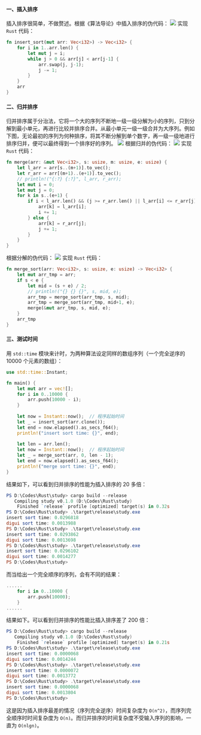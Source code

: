 #### 一、插入排序
插入排序很简单，不做赘述。根据《算法导论》中插入排序的伪代码：
![](Pasted%20image%2020240630182641.png)
实现 `Rust` 代码：
```rust
fn insert_sort(mut arr: Vec<i32>) -> Vec<i32> {  
    for i in 1..arr.len() {  
        let mut j = i;  
        while j > 0 && arr[j] < arr[j-1] {  
            arr.swap(j, j-1);  
            j -= 1;  
        }  
    }  
    arr  
}
```

#### 二、归并排序
归并排序属于分治法，它将一个大的序列不断地一级一级分解为小的序列，只到分解到最小单元，再进行比较并排序合并。从最小单元一级一级合并为大序列。例如下图，无论最初的序列为何种排序，将其不断分解到单个数字，再一级一级地进行排序归并，便可以最终得到一个排序好的序列。
![](Pasted%20image%2020240630183542.png)
根据归并的伪代码：
![](Pasted%20image%2020240630184525.png)
实现 `Rust` 代码：
```rust
fn merge(arr: &mut Vec<i32>, s: usize, m: usize, e: usize) {  
    let l_arr = arr[s..(m+1)].to_vec();  
    let r_arr = arr[(m+1)..(e+1)].to_vec();  
    // println!("{:?} {:?}", l_arr, r_arr);  
    let mut i = 0;  
    let mut j = 0;  
    for k in s..(e+1) {  
        if i < l_arr.len() && (j >= r_arr.len() || l_arr[i] <= r_arr[j]) {  
            arr[k] = l_arr[i];  
            i += 1;  
        } else {  
            arr[k] = r_arr[j];  
            j += 1;  
        }  
    }  
}
```
根据分解的伪代码：
![](Pasted%20image%2020240630184711.png)
实现 `Rust` 代码：
```rust
fn merge_sort(arr: Vec<i32>, s: usize, e: usize) -> Vec<i32> {  
    let mut arr_tmp = arr;  
    if s < e {  
        let mid = (s + e) / 2;  
        // println!("{} {} {}", s, mid, e);  
        arr_tmp = merge_sort(arr_tmp, s, mid);  
        arr_tmp = merge_sort(arr_tmp, mid+1, e);  
        merge(&mut arr_tmp, s, mid, e);  
    }  
    arr_tmp  
}
```

#### 三、测试时间
用 `std::time` 模块来计时，为两种算法设定同样的数组序列（一个完全逆序的 10000 个元素的数组）：
```rust
use std::time::Instant;

fn main() {  
    let mut arr = vec![];  
    for i in 0..10000 {  
        arr.push(10000 - i);  
    }  
  
    let now = Instant::now();  // 程序起始时间  
    let _ = insert_sort(arr.clone());  
    let end = now.elapsed().as_secs_f64();  
    println!("insert sort time: {}", end);  
  
    let len = arr.len();  
    let now = Instant::now();  // 程序起始时间  
    let _ = merge_sort(arr, 0, len - 1);  
    let end = now.elapsed().as_secs_f64();  
    println!("merge sort time: {}", end);  
}
```
结果如下，可以看到归并排序的性能为插入排序的 20 多倍：
```powershell
PS D:\Codes\Rust\study> cargo build --release     
   Compiling study v0.1.0 (D:\Codes\Rust\study)
    Finished `release` profile [optimized] target(s) in 0.32s
PS D:\Codes\Rust\study> .\target\release\study.exe
insert sort time: 0.0296818
digui sort time: 0.0013988
PS D:\Codes\Rust\study> .\target\release\study.exe
insert sort time: 0.0293862
digui sort time: 0.0013698
PS D:\Codes\Rust\study> .\target\release\study.exe
insert sort time: 0.0296102
digui sort time: 0.0014277
PS D:\Codes\Rust\study>
```
而当给出一个完全顺序的序列，会有不同的结果：
```rust
......
    for i in 0..10000 {  
        arr.push(10000);  
    }  
......
```
结果如下。可以看到归并排序的性能比插入排序差了 200 倍：
```powershell
PS D:\Codes\Rust\study> cargo build --release
   Compiling study v0.1.0 (D:\Codes\Rust\study)
    Finished `release` profile [optimized] target(s) in 0.21s                                      
PS D:\Codes\Rust\study> .\target\release\study.exe
insert sort time: 0.0000068
digui sort time: 0.0014244
PS D:\Codes\Rust\study> .\target\release\study.exe
insert sort time: 0.0000072
digui sort time: 0.0013772
PS D:\Codes\Rust\study> .\target\release\study.exe
insert sort time: 0.0000068
digui sort time: 0.0013804
PS D:\Codes\Rust\study>
```

这是因为插入排序最差的情况（序列完全逆序）时间复杂度为 `O(n^2)`，而序列完全顺序时时间复杂度为 `O(n)`。而归并排序的时间复杂度不受输入序列的影响，一直为 `O(nlgn)`。